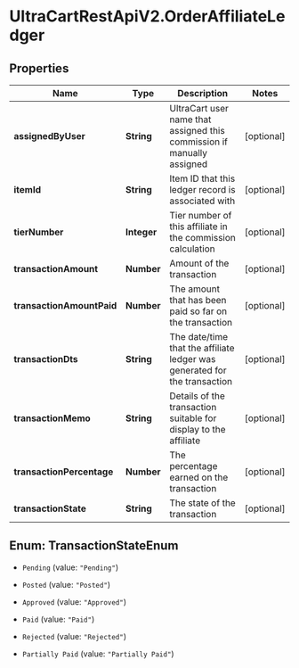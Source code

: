 # UltraCartRestApiV2.OrderAffiliateLedger

## Properties
Name | Type | Description | Notes
------------ | ------------- | ------------- | -------------
**assignedByUser** | **String** | UltraCart user name that assigned this commission if manually assigned | [optional] 
**itemId** | **String** | Item ID that this ledger record is associated with | [optional] 
**tierNumber** | **Integer** | Tier number of this affiliate in the commission calculation | [optional] 
**transactionAmount** | **Number** | Amount of the transaction | [optional] 
**transactionAmountPaid** | **Number** | The amount that has been paid so far on the transaction | [optional] 
**transactionDts** | **String** | The date/time that the affiliate ledger was generated for the transaction | [optional] 
**transactionMemo** | **String** | Details of the transaction suitable for display to the affiliate | [optional] 
**transactionPercentage** | **Number** | The percentage earned on the transaction | [optional] 
**transactionState** | **String** | The state of the transaction | [optional] 


<a name="TransactionStateEnum"></a>
## Enum: TransactionStateEnum


* `Pending` (value: `"Pending"`)

* `Posted` (value: `"Posted"`)

* `Approved` (value: `"Approved"`)

* `Paid` (value: `"Paid"`)

* `Rejected` (value: `"Rejected"`)

* `Partially Paid` (value: `"Partially Paid"`)




